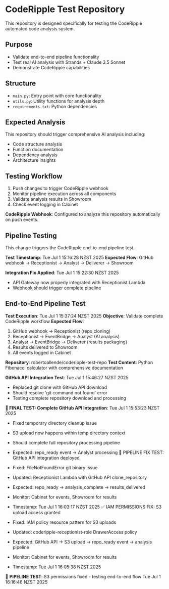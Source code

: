 # CodeRipple Test Repository

This repository is designed specifically for testing the CodeRipple automated code analysis system.

## Purpose
- Validate end-to-end pipeline functionality
- Test real AI analysis with Strands + Claude 3.5 Sonnet
- Demonstrate CodeRipple capabilities

## Structure
- `main.py`: Entry point with core functionality
- `utils.py`: Utility functions for analysis depth
- `requirements.txt`: Python dependencies

## Expected Analysis
This repository should trigger comprehensive AI analysis including:
- Code structure analysis
- Function documentation
- Dependency analysis
- Architecture insights

## Testing Workflow
1. Push changes to trigger CodeRipple webhook
2. Monitor pipeline execution across all components
3. Validate analysis results in Showroom
4. Check event logging in Cabinet

**CodeRipple Webhook**: Configured to analyze this repository automatically on push events.


## Pipeline Testing

This change triggers the CodeRipple end-to-end pipeline test.

**Test Timestamp**: Tue Jul  1 15:16:28 NZST 2025
**Expected Flow**: GitHub webhook → Receptionist → Analyst → Deliverer → Showroom


**Integration Fix Applied**: Tue Jul  1 15:22:30 NZST 2025
- API Gateway now properly integrated with Receptionist Lambda
- Webhook should trigger complete pipeline


## End-to-End Pipeline Test

**Test Execution**: Tue Jul  1 15:37:24 NZST 2025
**Objective**: Validate complete CodeRipple workflow
**Expected Flow**: 
1. GitHub webhook → Receptionist (repo cloning)
2. Receptionist → EventBridge → Analyst (AI analysis)  
3. Analyst → EventBridge → Deliverer (results packaging)
4. Results delivered to Showroom
5. All events logged in Cabinet

**Repository**: robertoallende/coderipple-test-repo
**Test Content**: Python Fibonacci calculator with comprehensive documentation


**GitHub API Integration Test**: Tue Jul  1 15:46:27 NZST 2025
- Replaced git clone with GitHub API download
- Should resolve 'git command not found' error
- Testing complete repository download and processing


**🎯 FINAL TEST: Complete GitHub API Integration**: Tue Jul  1 15:53:23 NZST 2025
- Fixed temporary directory cleanup issue
- S3 upload now happens within temp directory context
- Should complete full repository processing pipeline
- Expected: repo_ready event → Analyst processing
🔧 PIPELINE FIX TEST: GitHub API integration deployed

- Fixed: FileNotFoundError git binary issue
- Updated: Receptionist Lambda with GitHub API clone_repository
- Expected: repo_ready → analysis_complete → results_delivered
- Monitor: Cabinet for events, Showroom for results
- Timestamp: Tue Jul  1 16:03:17 NZST 2025
✅ IAM PERMISSIONS FIX: S3 upload access granted

- Fixed: IAM policy resource pattern for S3 uploads
- Updated: coderipple-receptionist-role DrawerAccess policy
- Expected: GitHub API → S3 upload → repo_ready event → analysis pipeline
- Monitor: Cabinet for events, Showroom for results
- Timestamp: Tue Jul  1 16:05:38 NZST 2025

🔧 **PIPELINE TEST**: S3 permissions fixed - testing end-to-end flow Tue Jul  1 16:16:46 NZST 2025
